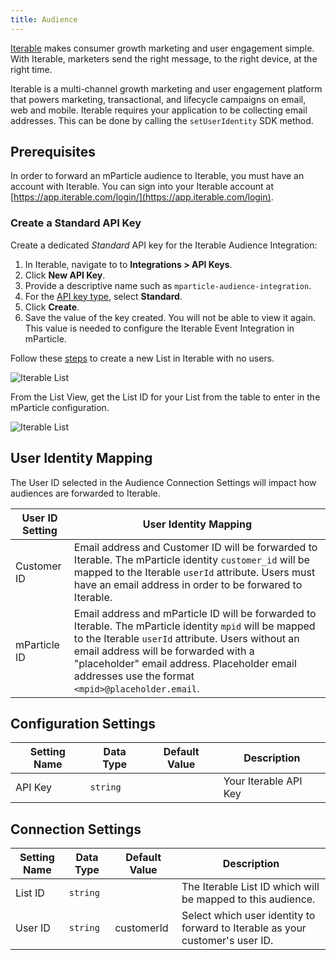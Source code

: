 ```yaml
---
title: Audience
---
```


[Iterable](https://www.iterable.com) makes consumer growth marketing and user engagement simple. With Iterable, marketers send the right message, to the right device, at the right time.


Iterable is a multi-channel growth marketing and user engagement platform that powers marketing, transactional, and lifecycle campaigns on email, web and mobile.  Iterable requires your application to be collecting email addresses.  This can be done by calling the `setUserIdentity` SDK method.

## Prerequisites

In order to forward an mParticle audience to Iterable, you must have an account with Iterable. You can sign into your Iterable account at [https://app.iterable.com/login/](https://app.iterable.com/login).

### Create a Standard API Key

Create a dedicated _Standard_ API key for the Iterable Audience Integration:

1. In Iterable, navigate to to **Integrations > API Keys**.
2. Click **New API Key**.
3. Provide a descriptive name such as `mparticle-audience-integration`.
4. For the [API key type](https://support.iterable.com/hc/articles/360043464871#types-of-api-keys), select **Standard**.
5. Click **Create**.
6. Save the value of the key created. You will not be able to view it again. This value is needed to configure the Iterable Event Integration in mParticle.

Follow these [steps](https://support.iterable.com/hc/en-us/articles/115000770906-Importing-User-Lists-) to create a new List in Iterable with no users.   

![Iterable List](/images/iterable-import-list1.png)

From the List View, get the List ID for your List from the table to enter in the mParticle configuration.

![Iterable List](/images/iterable-listid1.png)

## User Identity Mapping

The User ID selected in the Audience Connection Settings will impact how audiences are forwarded to Iterable.

| User ID Setting | User Identity Mapping |
| --- | --- |
| Customer ID | Email address and Customer ID will be forwarded to Iterable. The mParticle identity `customer_id` will be mapped to the Iterable `userId` attribute. Users must have an email address in order to be forwared to Iterable. |
| mParticle ID | Email address and mParticle ID will be forwarded to Iterable. The mParticle identity `mpid` will be mapped to the Iterable `userId` attribute. Users without an email address will be forwarded with a "placeholder" email address. Placeholder email addresses use the format `<mpid>@placeholder.email`. |

## Configuration Settings

Setting Name | Data Type | Default Value | Description 
|---|---|---|---
|API Key|`string` | | Your Iterable API Key|

## Connection Settings

Setting Name | Data Type | Default Value | Description
|---|---|---|---|
|List ID | `string` | | The Iterable List ID which will be mapped to this audience.|
|User ID | `string` | customerId | Select which user identity to forward to Iterable as your customer's user ID. |
